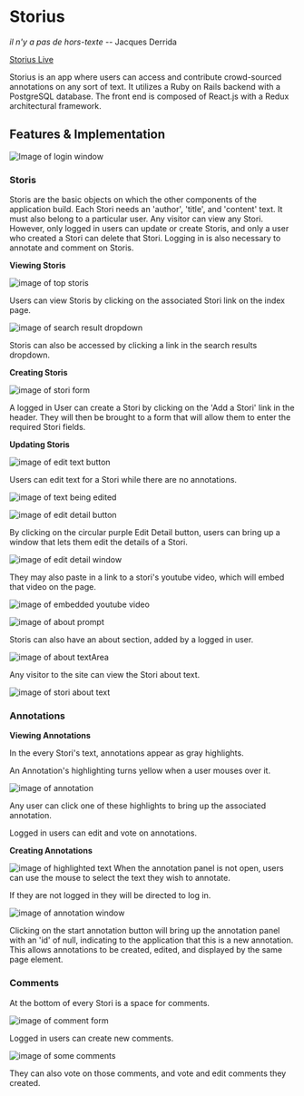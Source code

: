 # Storius

*il n'y a pas de hors-texte*
  -- Jacques Derrida

[Storius Live][live]

[live]: http://storius.tech

Storius is an app where users can access and contribute crowd-sourced annotations on any sort of text. It utilizes a Ruby on Rails backend with a PostgreSQL database. The front end is composed of React.js with a Redux architectural framework.  

## Features & Implementation

![Image of login window](docs/screenshots/login.PNG)

### Storis

Storis are the basic objects on which the other components of the application build. Each Stori needs an 'author', 'title', and 'content' text. It must also belong to a particular user. Any visitor can view any Stori. However, only logged in users can update or create Storis, and only a user who created a Stori can delete that Stori. Logging in is also necessary to annotate and comment on Storis.

**Viewing Storis**

![image of top storis](docs/screenshots/top_storis.PNG)

Users can view Storis by clicking on the associated Stori link on the index page.

![image of search result dropdown](docs/screenshots/search_view.PNG)

Storis can also be accessed by clicking a link in the search results dropdown.

**Creating Storis**

![image of stori form](docs/screenshots/form.PNG)

A logged in User can create a Stori by clicking on the 'Add a Stori' link in the header. They will then be brought to a form that will allow them to enter the required Stori fields.

**Updating Storis**

![image of edit text button](docs/screenshots/edit_text.PNG)

Users can edit text for a Stori while there are no annotations.

![image of text being edited](docs/screenshots/editing_text.PNG)

![image of edit detail button](docs/screenshots/edit_detail_button.PNG)

By clicking on the circular purple Edit Detail button, users can bring up a window that lets them edit the details of a Stori.

![image of edit detail window](docs/screenshots/edit_details.PNG)

They may also paste in a link to a stori's youtube video, which will embed that video on the page.

![image of embedded youtube video](docs/screenshots/embed.PNG)

![image of about prompt](docs/screenshots/empty_about.PNG)

Storis can also have an about section, added by a logged in user.

![image of about textArea](docs/screenshots/edit_about.PNG)

Any visitor to the site can view the Stori about text.

![image of stori about text](docs/screenshots/display_about.PNG)


### Annotations

**Viewing Annotations**

In the every Stori's text, annotations appear as gray highlights.

An Annotation's highlighting turns yellow when a user mouses over it.

![image of annotation](docs/screenshots/stori_view.PNG)

Any user can click  one of these highlights to bring up the associated annotation.


Logged in users can edit and vote on annotations.

**Creating Annotations**

![image of highlighted text](docs/screenshots/highlighted.PNG)
When the annotation panel is not open, users can use the mouse to select the text they wish to annotate.

If they are not logged in they will be directed to log in.

![image of annotation window](docs/screenshots/annotation_window.PNG)

Clicking on the start annotation button will bring up the annotation panel with an 'id' of null, indicating to the application that this is a new annotation. This allows annotations to be created, edited, and displayed by the same page element.

### Comments

At the bottom of every Stori is a space for comments.

![image of comment form](docs/screenshots/comment_form.PNG)

Logged in users can create new comments.

![image of some comments](docs/screenshots/edit_comments.PNG)

They can also vote on those comments, and vote and edit comments they created.
